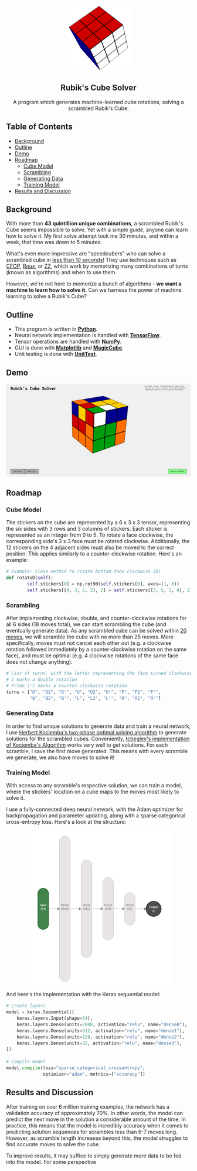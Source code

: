 <!-- PROJECT LOGO -->

<br />
<p align="center">
    <a href="https://github.com/azychen/rubiks-cube-solver">
        <img src="assets/animations/spinning_cube.gif" alt="Logo" width="180" >
    </a>
    <h2 align="center" >Rubik's Cube Solver</h2>

  <p align="center">
    A program which generates machine-learned cube rotations, solving a scrambled Rubik's Cube.
    <br />
  </p>
</p>


<!-- TABLE OF CONTENTS -->

## Table of Contents

* [Background](#background)
* [Outline](#outline)
* [Demo](#demo)
* [Roadmap](#roadmap)
  + [Cube Model](#cube-model)
  + [Scrambling](#scrambling)
  + [Generating Data](#generating-data)
  + [Training Model](#training-model)
* [Results and Discussion](#results-and-discussion)
<!-- * [Conclusion](#conclusion) -->
<!-- * [Contact](#contact) -->
<!-- * [Acknowledgements](#acknowledgements) -->

<!-- BACKGROUND -->

## Background

<!-- [![Product Name Screen Shot][product-screenshot]](https://example.com) -->

With more than **43 quintillion unique combinations**, a scrambled Rubik's Cube seems impossible to solve. Yet with a simple guide, anyone can learn how to solve it. My first solve attempt took me 30 minutes, and within a week, that time was down to 5 minutes. 

What's even more impressive are "speedcubers" who can solve a scrambled cube in [less than 10 seconds!](https://www.youtube.com/watch?v=NevGDFBfQGw) They use techniques such as [CFOP](https://www.speedsolving.com/wiki/index.php/CFOP_method), [Roux](https://www.speedsolving.com/wiki/index.php/Roux_method), or [ZZ](https://www.speedsolving.com/wiki/index.php/ZZ_method), which work by memorizing many combinations of turns (known as algorithms) and when to use them.

However, we're not here to memorize a bunch of algorithms - **we want a machine to learn how to solve it.** Can we harness the power of machine learning to solve a Rubik's Cube?

<!-- OUTLINE -->

## Outline

* This program is written in [**Python**](https://www.python.org/).
* Neural network implementation is handled with [**TensorFlow**](https://www.tensorflow.org/).
* Tensor operations are handled with [**NumPy**](https://numpy.org/).
* GUI is done with [**Matplotlib**](https://matplotlib.org/) and [**MagicCube**](https://github.com/davidwhogg/MagicCube).
* Unit testing is done with [**UnitTest**](https://docs.python.org/3/library/unittest.html).

<!-- DEMO -->

## Demo
![GIF](assets/animations/solve0.gif)

<!-- ROADMAP -->

## Roadmap

<!-- CUBE MODEL -->

### Cube Model

The stickers on the cube are represented by a 6 x 3 x 3 tensor, representing the six sides with 3 rows and 3 columns of stickers. Each sticker is represented as an integer from 0 to 5. To rotate a face clockwise, the corresponding side's 3 x 3 face must be rotated clockwise. Additionally, the 12 stickers on the 4 adjacent sides must also be moved to the correct position. This applies similarly to a counter-clockwise rotation. Here's an example:

``` python
# Example: class method to rotate bottom face clockwise (D)
def rotateD(self):
        self.stickers[0] = np.rot90(self.stickers[0], axes=(1, 0))
        self.stickers[[4, 3, 5, 2], 2] = self.stickers[[3, 5, 2, 4], 2]
```

<!-- SCRAMBLING -->

### Scrambling

After implementing clockwise, double, and counter-clockwise rotations for all 6 sides (18 moves total), we can start scrambling the cube (and eventually generate data). As any scrambled cube can be solved within [20 moves](https://www.cube20.org/#:~:text=New%20results%3A%20God's%20Number%20is,requires%20more%20than%20twenty%20moves.&text=At%20long%20last%2C%20God's%20Number%20has%20been%20shown%20to%20be%2020. "God's Number"), we will scramble the cube with no more than 25 moves. More specifically, moves must not cancel each other out (e.g. a clockwise rotation followed immediately by a counter-clockwise rotation on the same face), and must be optimal (e.g. 4 clockwise rotations of the same face does not change anything).

``` python
# List of turns, with the letter representing the face turned clockwise
# 2 marks a double rotation
# Prime (') marks a counter-clockwise rotation
turns = ["D", "D2", "D'", "U", "U2", "U'", "F", "F2", "F'",
         "B", "B2", "B'", "L", "L2", "L'", "R", "R2", "R'"]
```

<!-- GENERATING DATA -->

### Generating Data

In order to find unique solutions to generate data and train a neural network, I use [Herbert Kociemba's two-phase optimal solving algorithm](https://en.wikipedia.org/wiki/Optimal_solutions_for_Rubik%27s_Cube#Kociemba's_algorithm "Kociemba's Algorithm") to generate solutions for the scrambled cubes. Conveniently, [tcbegley's implementation of Kociemba's Algorithm](https://github.com/tcbegley/cube-solver) works very well to get solutions. For each scramble, I save the first move generated. This means with every scramble we generate, we also have moves to solve it! 

<!-- TRAINING MODEL -->

### Training Model

With access to any scramble's respective solution, we can train a model, where the stickers' location on a cube maps to the moves most likely to solve it. 

I use a fully-connected deep neural network, with the Adam optimizer for backpropagation and parameter updating, along with a sparse categorical cross-entropy loss. Here's a look at the structure:

<p align="center">
    <a href="https://github.com/azychen/rubiks-cube-solver">
      <img src="assets/images/nn-architecture.png" alt="Model Architecture" width="400" >
  </a>
</p>

And here's the implementation with the Keras sequential model:

```python
# Create layers
model = keras.Sequential([
    keras.layers.Input(shape=54),
    keras.layers.Dense(units=2048, activation="relu", name="dense0"),
    keras.layers.Dense(units=512, activation="relu", name="dense1"),
    keras.layers.Dense(units=128, activation="relu", name="dense2"),
    keras.layers.Dense(units=32, activation="relu", name="dense3"),
])

# Compile model
model.compile(loss="sparse_categorical_crossentropy",
              optimizer="adam", metrics=["accuracy"])
```


## Results and Discussion

After training on over 6 million training examples, the network has a validation accuracy of approximately 70%. In other words, the model can predict the next move in the solution a considerable amount of the time. In practice, this means that the model is incredibly accuracy when it comes to predicting solution sequences for scrambles less than 6-7 moves long. However, as scramble length increases beyond this, the model struggles to find accurate moves to solve the cube.

To improve results, it may suffice to simply generate more data to be fed into the model. For some perspective 

<!-- 

## Conclusion -->

